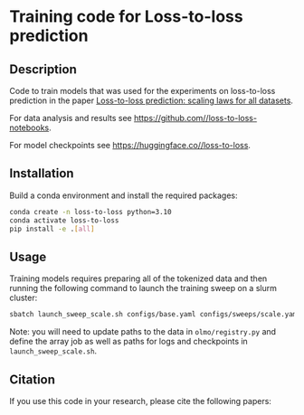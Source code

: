 # Training code for Loss-to-loss prediction

## Description

Code to train models that was used for the experiments on loss-to-loss prediction in the paper [Loss-to-loss prediction: scaling laws for all datasets](https://arxiv.org/abs/2411.12925).

For data analysis and results see https://github.com//loss-to-loss-notebooks.

For model checkpoints see https://huggingface.co//loss-to-loss.

## Installation

Build a conda environment and install the required packages:

```bash
conda create -n loss-to-loss python=3.10
conda activate loss-to-loss
pip install -e .[all]
```

## Usage

Training models requires preparing all of the tokenized data and then running the following command to launch the training sweep on a slurm cluster:

```bash
sbatch launch_sweep_scale.sh configs/base.yaml configs/sweeps/scale.yaml
```

Note: you will need to update paths to the data in `olmo/registry.py` and define the array job as well as paths for logs and checkpoints in `launch_sweep_scale.sh`.

## Citation

If you use this code in your research, please cite the following papers:



